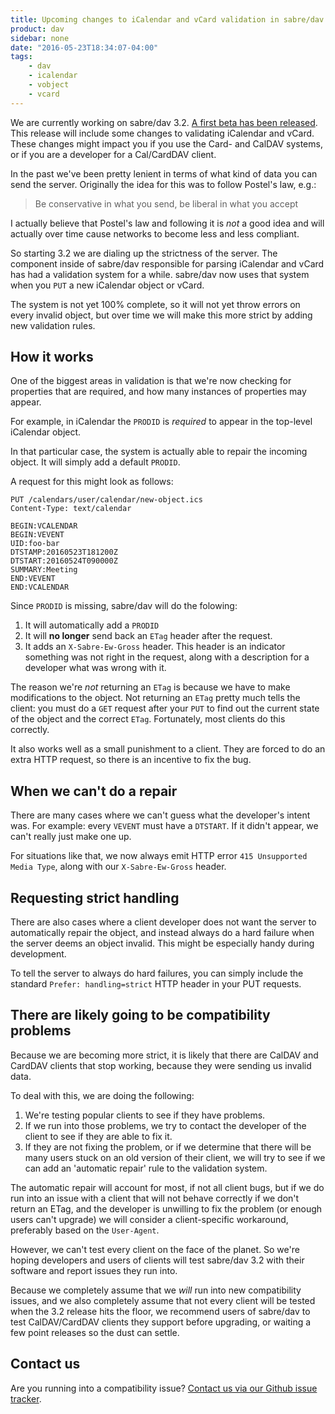 ```yaml
---
title: Upcoming changes to iCalendar and vCard validation in sabre/dav 3.2.
product: dav
sidebar: none
date: "2016-05-23T18:34:07-04:00"
tags:
    - dav
    - icalendar
    - vobject
    - vcard  
---
```


We are currently working on sabre/dav 3.2. [A first beta has been released][1].
This release will include some changes to validating iCalendar and vCard.
These changes might impact you if you use the Card- and CalDAV systems, or if
you are a developer for a Cal/CardDAV client.

In the past we've been pretty lenient in terms of what kind of data you can
send the server. Originally the idea for this was to follow Postel's law, e.g.:

> Be conservative in what you send, be liberal in what you accept

I actually believe that Postel's law and following it is _not_ a good idea and
will actually over time cause networks to become less and less compliant.

So starting 3.2 we are dialing up the strictness of the server. The component
inside of sabre/dav responsible for parsing iCalendar and vCard has had a
validation system for a while. sabre/dav now uses that system when you `PUT`
a new iCalendar object or vCard.

The system is not yet 100% complete, so it will not yet throw errors on every
invalid object, but over time we will make this more strict by adding new
validation rules.

How it works
------------

One of the biggest areas in validation is that we're now checking for
properties that are required, and how many instances of properties may
appear.

For example, in iCalendar the `PRODID` is _required_ to appear in the
top-level iCalendar object.

In that particular case, the system is actually able to repair the incoming
object. It will simply add a default `PRODID`.

A request for this might look as follows:

    PUT /calendars/user/calendar/new-object.ics
    Content-Type: text/calendar

    BEGIN:VCALENDAR
    BEGIN:VEVENT
    UID:foo-bar
    DTSTAMP:20160523T181200Z
    DTSTART:20160524T090000Z
    SUMMARY:Meeting
    END:VEVENT
    END:VCALENDAR

Since `PRODID` is missing, sabre/dav will do the folowing:

1. It will automatically add a `PRODID`
2. It will **no longer** send back an `ETag` header after the request.
3. It adds an `X-Sabre-Ew-Gross` header. This header is an indicator something
   was not right in the request, along with a description for a developer what
   was wrong with it.

The reason we're _not_ returning an `ETag` is because we have to make
modifications to the object. Not returning an `ETag` pretty much tells the
client: you must do a `GET` request after your `PUT` to find out the current
state of the object and the correct `ETag`. Fortunately, most clients do this
correctly.

It also works well as a small punishment to a client. They are forced to do an
extra HTTP request, so there is an incentive to fix the bug.


When we can't do a repair
-------------------------

There are many cases where we can't guess what the developer's intent was. For
example: every `VEVENT` must have a `DTSTART`. If it didn't appear, we can't
really just make one up.

For situations like that, we now always emit HTTP error
`415 Unsupported Media Type`, along with our `X-Sabre-Ew-Gross` header.


Requesting strict handling
--------------------------

There are also cases where a client developer does not want the server to
automatically repair the object, and instead always do a hard failure when
the server deems an object invalid. This might be especially handy during
development.

To tell the server to always do hard failures, you can simply include the
standard `Prefer: handling=strict` HTTP header in your PUT requests.

 
There are likely going to be compatibility problems
---------------------------------------------------

Because we are becoming more strict, it is likely that there are CalDAV and
CardDAV clients that stop working, because they were sending us invalid data.

To deal with this, we are doing the following:

1. We're testing popular clients to see if they have problems.
2. If we run into those problems, we try to contact the developer of the
   client to see if they are able to fix it.
3. If they are not fixing the problem, or if we determine that there will be
   many users stuck on an old version of their client, we will try to see if
   we can add an 'automatic repair' rule to the validation system.

The automatic repair will account for most, if not all client bugs, but if we
do run into an issue with a client that will not behave correctly if we don't
return an ETag, and the developer is unwilling to fix the problem (or enough
users can't upgrade) we will consider a client-specific workaround, preferably
based on the `User-Agent`.

However, we can't test every client on the face of the planet. So we're hoping
developers and users of clients will test sabre/dav 3.2 with their software and
report issues they run into.

Because we completely assume that we _will_ run into new compatibility issues,
and we also completely assume that not every client will be tested when the
3.2 release hits the floor, we recommend users of sabre/dav to test
CalDAV/CardDAV clients they support before upgrading, or waiting a few point
releases so the dust can settle.


Contact us
----------

Are you running into a compatibility issue? [Contact us via our Github
issue tracker][2].

[1]: https://github.com/sabre-io/dav/releases
[2]: https://github.com/sabre-io/dav/issues/new
